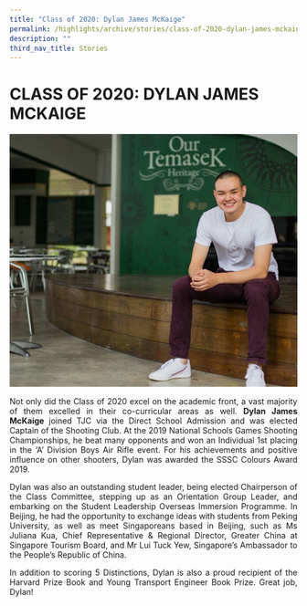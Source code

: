 ```yaml
---
title: "Class of 2020: Dylan James McKaige"
permalink: /highlights/archive/stories/class-of-2020-dylan-james-mckaige/
description: ""
third_nav_title: Stories
---
```

# CLASS OF 2020: DYLAN JAMES MCKAIGE

![](/images/Archive/Stories/Dylan%20James%20McKaige.jpg)


<p style="text-align: justify;">Not only did the Class of 2020 excel on the academic front, a vast majority of them excelled in their co-curricular areas as well. <b>Dylan James McKaige</b> joined TJC via the Direct School Admission and was elected Captain of the Shooting Club. At the 2019 National Schools Games Shooting Championships, he beat many opponents and won an Individual 1st placing in the ‘A’ Division Boys Air Rifle event. For his achievements and positive influence on other shooters, Dylan was awarded the SSSC Colours Award 2019.</p>

<p style="text-align: justify;">Dylan was also an outstanding student leader, being elected Chairperson of the Class Committee, stepping up as an Orientation Group Leader, and embarking on the Student Leadership Overseas Immersion Programme. In Beijing, he had the opportunity to exchange ideas with students from Peking University, as well as meet Singaporeans based in Beijing, such as Ms Juliana Kua, Chief Representative & Regional Director, Greater China at Singapore Tourism Board, and Mr Lui Tuck Yew, Singapore’s Ambassador to the People’s Republic of China.</p>  

<p style="text-align: justify;">In addition to scoring 5 Distinctions, Dylan is also a proud recipient of the Harvard Prize Book and Young Transport Engineer Book Prize. Great job, Dylan!</p>